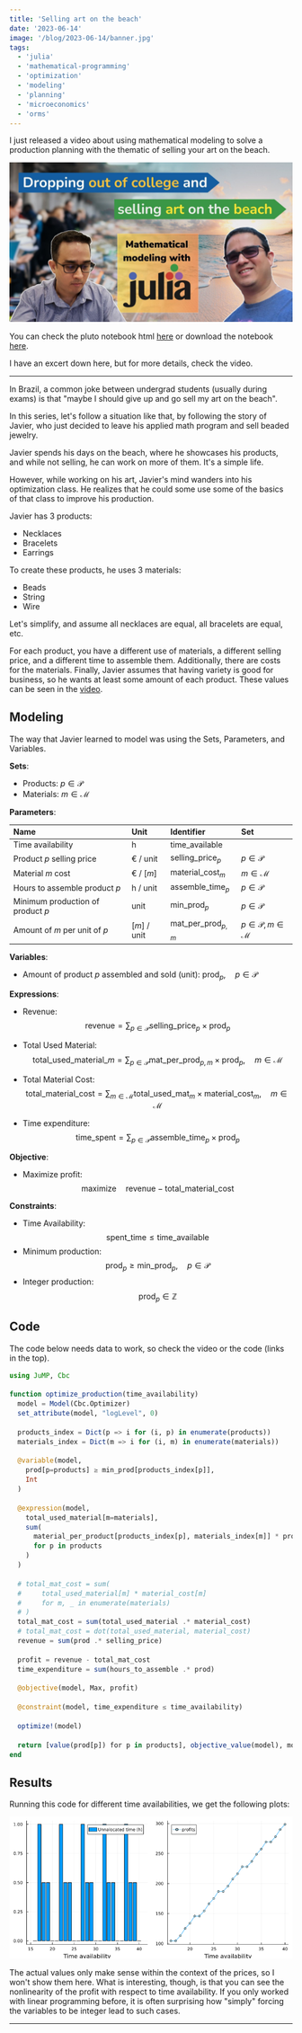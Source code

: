 ```yaml
---
title: 'Selling art on the beach'
date: '2023-06-14'
image: '/blog/2023-06-14/banner.jpg'
tags:
  - 'julia'
  - 'mathematical-programming'
  - 'optimization'
  - 'modeling'
  - 'planning'
  - 'microeconomics'
  - 'orms'
---
```


I just released a video about using mathematical modeling to solve a production planning with the thematic of selling your art on the beach.

[![Banner for youtube video](/blog/2023-06-14/banner.jpg)](https://youtu.be/IOUi1juD5HQ)

You can check the pluto notebook html [here](/blog/2023-06-14/selling-art-on-the-beach.html) or download the notebook [here](https://github.com/abelsiqueira/youtube/blob/main/selling-art-on-the-beach.jl).

I have an excert down here, but for more details, check the video.

---

In Brazil, a common joke between undergrad students (usually during exams) is that "maybe I should give up and go sell my art on the beach".

In this series, let's follow a situation like that, by following the story of Javier, who just decided to leave his applied math program and sell beaded jewelry.

Javier spends his days on the beach, where he showcases his products, and while not selling, he can work on more of them.
It's a simple life.

However, while working on his art, Javier's mind wanders into his optimization class. He realizes that he could some use some of the basics of that class to improve his production.

Javier has 3 products:

- Necklaces
- Bracelets
- Earrings

To create these products, he uses 3 materials:

- Beads
- String
- Wire

Let's simplify, and assume all necklaces are equal, all bracelets are equal, etc.

For each product, you have a different use of materials, a different selling price, and a different time to assemble them.
Additionally, there are costs for the materials.
Finally, Javier assumes that having variety is good for business, so he wants at least some amount of each product.
These values can be seen in the [video](https://youtu.be/IOUi1juD5HQ).

## Modeling

The way that Javier learned to model was using the Sets, Parameters, and Variables.

**Sets**:

- Products: $p \in \mathcal{P}$
- Materials: $m \in \mathcal{M}$

**Parameters**:

| Name | Unit | Identifier | Set |
|:--|:--|:--|:--|
| Time availability | h | $\text{time\_available}$ | |
| Product $p$ selling price | € / unit | $\text{selling\_price}_p$ | $p \in \mathcal{P}$ |
| Material $m$ cost | € / [$m$] | $\text{material\_cost}_m$ | $m \in \mathcal{M}$ |
| Hours to assemble product $p$ | h / unit | $\text{assemble\_time}_p$ | $p \in \mathcal{P}$ |
| Minimum production of product $p$ | unit | $\text{min\_prod}_p$ | $p \in \mathcal{P}$ |
| Amount of $m$ per unit of $p$ | [$m$] / unit | $\text{mat\_per\_prod}_{p,m}$ | $p \in \mathcal{P}, m \in \mathcal{M}$ |

**Variables**:

- Amount of product $p$ assembled and sold (unit): $\text{prod}_p, \quad p \in \mathcal{P}$

**Expressions**:

- Revenue: $$\text{revenue} = \sum_{p \in \mathcal{P}} \text{selling\_price}_p \times \text{prod}_p$$
- Total Used Material: $$\text{total\_used\_material}\_m = \sum_{p \in \mathcal{P}} \text{mat\_per\_prod}_{p,m} \times \text{prod}_p, \quad m \in \mathcal{M}$$

- Total Material Cost:
$$\text{total\_material\_cost} = \sum_{m \in \mathcal{M}} \text{total\_used\_mat}_m \times \text{material\_cost}_m, \quad m \in \mathcal{M}$$

- Time expenditure: $$\text{time\_spent} = \sum_{p \in \mathcal{P}} \text{assemble\_time}_p \times \text{prod}_p$$

**Objective**:

- Maximize profit: $$\text{maximize} \quad \text{revenue} - \text{total\_material\_cost}$$

**Constraints**:

- Time Availability: $$\text{spent\_time} \leq \text{time\_available}$$
- Minimum production: $$\text{prod}_p \geq \text{min\_prod}_p, \quad p \in \mathcal{P}$$
- Integer production: $$\text{prod}_p \in \mathbb{Z}$$

## Code

The code below needs data to work, so check the video or the code (links in the top).

```julia
using JuMP, Cbc

function optimize_production(time_availability)
  model = Model(Cbc.Optimizer)
  set_attribute(model, "logLevel", 0)

  products_index = Dict(p => i for (i, p) in enumerate(products))
  materials_index = Dict(m => i for (i, m) in enumerate(materials))

  @variable(model,
    prod[p=products] ≥ min_prod[products_index[p]],
    Int
  )

  @expression(model,
    total_used_material[m=materials],
    sum(
      material_per_product[products_index[p], materials_index[m]] * prod[p]
      for p in products
    )
  )

  # total_mat_cost = sum(
  # 	total_used_material[m] * material_cost[m]
  # 	for m, _ in enumerate(materials)
  # )
  total_mat_cost = sum(total_used_material .* material_cost)
  # total_mat_cost = dot(total_used_material, material_cost)
  revenue = sum(prod .* selling_price)

  profit = revenue - total_mat_cost
  time_expenditure = sum(hours_to_assemble .* prod)

  @objective(model, Max, profit)

  @constraint(model, time_expenditure ≤ time_availability)

  optimize!(model)

  return [value(prod[p]) for p in products], objective_value(model), model
end
```

## Results

Running this code for different time availabilities, we get the following plots:

![](/blog/2023-06-14/results.png)

The actual values only make sense within the context of the prices, so I won't show them here.
What is interesting, though, is that you can see the nonlinearity of the profit with respect to time availability.
If you only worked with linear programming before, it is often surprising how "simply" forcing the variables to be integer lead to such cases.

---
